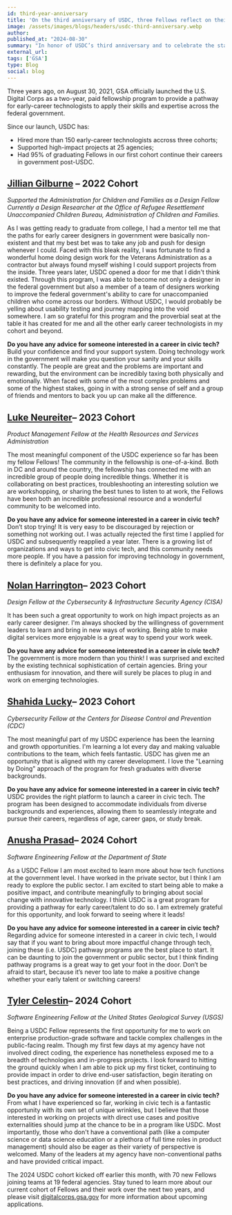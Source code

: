 ```yaml
---
id: third-year-anniversary
title: 'On the third anniversary of USDC, three Fellows reflect on their experiences'
image: /assets/images/blogs/headers/usdc-third-anniversary.webp
author: 
published_at: "2024-08-30"
summary: "In honor of USDC’s third anniversary and to celebrate the start of the latest 2024 cohort, Fellows reflect on their experiences and how USDC has impacted their career."
external_url: 
tags: ['GSA']
type: Blog
social: blog
---
```


Three years ago, on August 30, 2021, GSA officially launched the U.S. Digital Corps as a two-year, paid fellowship program to provide a pathway for early-career technologists to apply their skills and expertise across the federal government.

Since our launch, USDC has:
- Hired more than 150 early-career technologists accross three cohorts;
- Supported high-impact projects at 25 agencies;
- Had 95% of graduating Fellows in our first cohort continue their careers in government post-USDC.

## [Jillian Gilburne]({{site.baseurl}}/fellows/jillian-gilburne/) – 2022 Cohort
*Supported the Administration for Children and Families as a Design Fellow   
Currently a Design Researcher at the Office of Refugee Resettlement Unaccompanied Children Bureau, Administration of Children and Families.*

As I was getting ready to graduate from college, I had a mentor tell me that the paths for early career designers in government were basically non-existent and that my best bet was to take any job and push for design whenever I could. Faced with this bleak reality, I was fortunate to find a wonderful home doing design work for the Veterans Administration as a contractor but always found myself wishing I could support projects from the inside. Three years later, USDC opened a door for me that I didn't think existed. Through this program, I was able to become not only a designer in the federal government but also a member of a team of designers working to improve the federal government's ability to care for unaccompanied children who come across our borders. Without USDC, I would probably be yelling about usability testing and journey mapping into the void somewhere. I am so grateful for this program and the proverbial seat at the table it has created for me and all the other early career technologists in my cohort and beyond.

**Do you have any advice for someone interested in a career in civic tech?**  
Build your confidence and find your support system. Doing technology work in the government will make you question your sanity and your skills constantly. The people are great and the problems are important and rewarding, but the environment can be incredibly taxing both physically and emotionally. When faced with some of the most complex problems and some of the highest stakes, going in with a strong sense of self and a group of friends and mentors to back you up can make all the difference. 

## [Luke Neureiter]({{site.baseurl}}/fellows/luke-neureiter/)– **2023 Cohort**
*Product Management Fellow at the Health Resources and Services Administration*

The most meaningful component of the USDC experience so far has been my fellow Fellows! The community in the fellowship is one-of-a-kind. Both in DC and around the country, the fellowship has connected me with an incredible group of people doing incredible things. Whether it is collaborating on best practices, troubleshooting an interesting solution we are workshopping, or sharing the best tunes to listen to at work, the Fellows have been both an incredible professional resource and a wonderful community to be welcomed into.

**Do you have any advice for someone interested in a career in civic tech?**  
Don’t stop trying! It is very easy to be discouraged by rejection or something not working out. I was actually rejected the first time I applied for USDC and subsequently reapplied a year later. There is a growing list of organizations and ways to get into civic tech, and this community needs more people. If you have a passion for improving technology in government, there is definitely a place for you.

## [Nolan Harrington]({{site.baseurl}}/fellows/nolan-harrington/)– **2023 Cohort**
*Design Fellow at the Cybersecurity & Infrastructure Security Agency (CISA)*

It has been such a great opportunity to work on high impact projects as an early career designer. I'm always shocked by the willingness of government leaders to learn and bring in new ways of working. Being able to make digital services more enjoyable is a great way to spend your work week.

**Do you have any advice for someone interested in a career in civic tech?**  
The government is more modern than you think! I was surprised and excited by the existing technical sophistication of certain agencies. Bring your enthusiasm for innovation, and there will surely be places to plug in and work on emerging technologies.

## [Shahida Lucky]({{site.baseurl}}/fellows/shahida-lucky/)– **2023 Cohort**
*Cybersecurity Fellow at the Centers for Disease Control and Prevention (CDC)*

The most meaningful part of my USDC experience has been the learning and growth opportunities. I'm learning a lot every day and making valuable contributions to the team, which feels fantastic. USDC has given me an opportunity that is aligned with my career development. I love the "Learning by Doing" approach of the program for fresh graduates with diverse backgrounds.

**Do you have any advice for someone interested in a career in civic tech?**  
USDC provides the right platform to launch a career in civic tech. The program has been designed to accommodate individuals from diverse backgrounds and experiences, allowing them to seamlessly integrate and pursue their careers, regardless of age, career gaps, or study break.

## [Anusha Prasad]({{site.baseurl}}/fellows/anusha-prasad/)– **2024 Cohort**
*Software Engineering Fellow at the Department of State*

As a USDC Fellow I am most excited to learn more about how tech functions at the government level. I have worked in the private sector, but I think I am ready to explore the public sector. I am excited to start being able to make a positive impact, and contribute meaningfully to bringing about social change with innovative technology. I think USDC is a great program for providing a pathway for early career/talent to do so. I am extremely grateful for this opportunity, and look forward to seeing where it leads!

**Do you have any advice for someone interested in a career in civic tech?**  
Regarding advice for someone interested in a career in civic tech, I would say that if you want to bring about more impactful change through tech, joining these (i.e. USDC) pathway programs are the best place to start. It can be daunting to join the government or public sector, but I think finding pathway programs is a great way to get your foot in the door. Don’t be afraid to start, because it’s never too late to make a positive change whether your early talent or switching careers!

## [Tyler Celestin]({{site.baseurl}}/fellows/tyler-celestin/)– **2024 Cohort**
*Software Engineering Fellow at the United States Geological Survey (USGS)*

Being a USDC Fellow represents the first opportunity for me to work on enterprise production-grade software and tackle complex challenges in the public-facing realm. Though my first few days at my agency have not involved direct coding, the experience has nonetheless exposed me to a breadth of technologies and in-progress projects. I look forward to hitting the ground quickly when I am able to pick up my first ticket, continuing to provide impact in order to drive end-user satisfaction, begin iterating on best practices, and driving innovation (if and when possible).

**Do you have any advice for someone interested in a career in civic tech?**  
From what I have experienced so far, working in civic tech is a fantastic opportunity with its own set of unique wrinkles, but I believe that those interested in working on projects with direct use cases and positive externalities should jump at the chance to be in a program like USDC. Most importantly, those who don't have a conventional path (like a computer science or data science education or a plethora of full time roles in product management) should also be eager as their variety of perspective is welcomed. Many of the leaders at my agency have non-conventional paths and have provided critical impact.



The 2024 USDC cohort kicked off earlier this month, with 70 new Fellows joining teams at 19 federal agencies. Stay tuned to learn more about our current cohort of Fellows and their work over the next two years, and please visit [digitalcorps.gsa.gov](http://digitalcorps.gsa.gov) for more information about upcoming applications.
